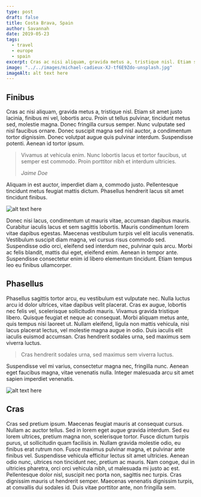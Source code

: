 ```yaml
---
type: post
draft: false
title: Costa Brava, Spain
author: Savannah
date: 2019-05-23
tags:
  - travel
  - europe
  - spain
excerpt: Cras ac nisi aliquam, gravida metus a, tristique nisl. Etiam sit amet justo lacinia, finibus mi vel, lobortis arcu. Proin ut tellus pulvinar, tincidunt metus sed, molestie magna.
image: "../../images/michael-cadieux-XJ-tf6E9Zdo-unsplash.jpg"
imageAlt: alt text here
---
```


## Finibus

Cras ac nisi aliquam, gravida metus a, tristique nisl. Etiam sit amet justo lacinia, finibus mi vel, lobortis arcu. Proin ut tellus pulvinar, tincidunt metus sed, molestie magna. Donec fringilla cursus semper. Nunc vulputate sed nisl faucibus ornare. Donec suscipit magna sed nisl auctor, a condimentum tortor dignissim. Donec volutpat augue quis pulvinar interdum. Suspendisse potenti. Aenean id tortor ipsum.

> Vivamus at vehicula enim. Nunc lobortis lacus et tortor faucibus, ut semper est commodo. Proin porttitor nibh et interdum ultricies.
>
> <cite>Jaime Doe</cite>

Aliquam in est auctor, imperdiet diam a, commodo justo. Pellentesque tincidunt metus feugiat mattis dictum. Phasellus hendrerit lacus sit amet tincidunt finibus.

![alt text here](../../images/unknown-photographer-DgE-BlRLKUU-unsplash.jpg)

Donec nisi lacus, condimentum ut mauris vitae, accumsan dapibus mauris. Curabitur iaculis lacus et sem sagittis lobortis. Mauris condimentum lorem vitae dapibus egestas. Maecenas vestibulum turpis vel elit iaculis venenatis. Vestibulum suscipit diam magna, vel cursus risus commodo sed. Suspendisse odio orci, eleifend sed interdum nec, pulvinar quis arcu. Morbi ac felis blandit, mattis dui eget, eleifend enim. Aenean in tempor ante. Suspendisse consectetur enim id libero elementum tincidunt. Etiam tempus leo eu finibus ullamcorper.

## Phasellus

Phasellus sagittis tortor arcu, eu vestibulum est vulputate nec. Nulla luctus arcu id dolor ultrices, vitae dapibus velit placerat. Cras ex augue, lobortis nec felis vel, scelerisque sollicitudin mauris. Vivamus gravida tristique libero. Quisque feugiat et neque ac consequat. Morbi aliquam metus ante, quis tempus nisi laoreet ut. Nullam eleifend, ligula non mattis vehicula, nisi lacus placerat lectus, vel molestie magna augue in odio. Duis iaculis elit iaculis euismod accumsan. Cras hendrerit sodales urna, sed maximus sem viverra luctus.

> Cras hendrerit sodales urna, sed maximus sem viverra luctus.

Suspendisse vel mi varius, consectetur magna nec, fringilla nunc. Aenean eget faucibus magna, vitae venenatis nulla. Integer malesuada arcu sit amet sapien imperdiet venenatis.

![alt text here](../../images/jorge-salvador-Napez4iXwrU-unsplash.jpg)

## Cras

Cras sed pretium ipsum. Maecenas feugiat mauris at consequat cursus. Nullam ac auctor tellus. Sed in lorem eget augue gravida interdum. Sed eu lorem ultrices, pretium magna non, scelerisque tortor. Fusce dictum turpis purus, ut sollicitudin quam facilisis in. Nullam gravida molestie odio, eu finibus erat rutrum non. Fusce maximus pulvinar magna, et pulvinar ante finibus vel. Suspendisse vehicula efficitur lectus sit amet ultricies. Aenean odio nunc, ultrices non tincidunt nec, pretium ac mauris. Nam congue, dui in ultricies pharetra, orci orci vehicula nibh, ut malesuada mi justo ac est. Pellentesque dolor nisl, suscipit nec porta non, sagittis nec turpis. Cras dignissim mauris ut hendrerit semper. Maecenas venenatis dignissim turpis, at convallis dui sodales id. Duis vitae porttitor ante, non fringilla sem.
